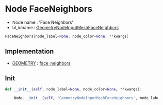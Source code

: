 # Node FaceNeighbors

- Node name : 'Face Neighbors'
- bl_idname : [GeometryNodeInputMeshFaceNeighbors](https://docs.blender.org/api/current/bpy.types.GeometryNodeInputMeshFaceNeighbors.html)


``` python
FaceNeighbors(node_label=None, node_color=None, **kwargs)
```
## Implementation

- [GEOMETRY](/docs/GeoNodes/socket_GEOMETRY.md) : [face_neighbors](/docs/GeoNodes/socket_GEOMETRY.md#face_neighbors)

## Init

``` python
def __init__(self, node_label=None, node_color=None, **kwargs):

    Node.__init__(self, 'GeometryNodeInputMeshFaceNeighbors', node_label=node_label, node_color=node_color, **kwargs)
```
